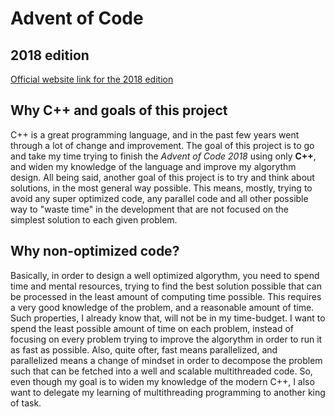 # Advent of Code
## 2018 edition

[Official website link for the 2018 edition](https://adventofcode.com/2018)

## Why C++ and goals of this project
C++ is a great programming language, and in the past few years went through a lot of change and improvement.
The goal of this project is to go and take my time trying to finish the _Advent of Code 2018_ using only **C++**, and widen my knowledge of the language and improve my algorythm design.
All being said, another goal of this project is to try and think about solutions, in the most general way possible. This means, mostly, trying to avoid any super optimized code, any parallel code and all other possible way to "waste time" in the development that are not focused on the simplest solution to each given problem.

## Why non-optimized code?
Basically, in order to design a well optimized algorythm, you need to spend time and mental resources, trying to find the best solution possible that can be processed in the least amount of computing time possible.
This requires a very good knowledge of the problem, and a reasonable amount of time.
Such properties, I already know that, will not be in my time-budget.
I want to spend the least possible amount of time on each problem, instead of focusing on every problem trying to improve the algorythm in order to run it as fast as possible.
Also, quite ofter, fast means parallelized, and parallelized means a change of mindset in order to decompose the problem such that can be fetched into a well and scalable multithreaded code.
So, even though my goal is to widen my knowledge of the modern C++, I also want to delegate my learning of multithreading programming to another king of task.
